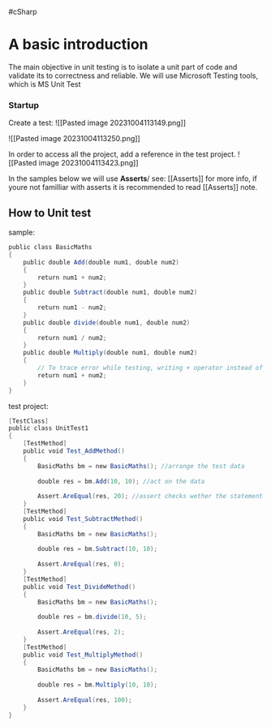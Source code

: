 #cSharp 
# A basic introduction
The main objective in unit testing is to isolate a unit part of code and validate its to correctness and reliable.
We will use Microsoft Testing tools, which is MS Unit Test
### Startup
Create a test:
![[Pasted image 20231004113149.png]]

![[Pasted image 20231004113250.png]]

In order to access all the project, add a reference in the test project.
![[Pasted image 20231004113423.png]]

In the samples below we will use **Asserts**/ see: [[Asserts]] for more info, if youre not familliar with asserts it is recommended to read [[Asserts]] note.
## How to Unit test
sample:
```c#
public class BasicMaths
{
    public double Add(double num1, double num2)
    {
        return num1 + num2;
    }
    public double Subtract(double num1, double num2)
    {
        return num1 - num2;
    }
    public double divide(double num1, double num2)
    {
        return num1 / num2;
    }
    public double Multiply(double num1, double num2)
    {
        // To trace error while testing, writing + operator instead of * operator.
        return num1 + num2;
    }
}
```

test project:
```c#
[TestClass]
public class UnitTest1
{
	[TestMethod]
	public void Test_AddMethod()
	{
		BasicMaths bm = new BasicMaths(); //arrange the test data
		
		double res = bm.Add(10, 10); //act on the data
		
		Assert.AreEqual(res, 20); //assert checks wether the statement is true or false
	}
	[TestMethod]
	public void Test_SubtractMethod()
	{
		BasicMaths bm = new BasicMaths();
		
		double res = bm.Subtract(10, 10);
		
		Assert.AreEqual(res, 0);
	}
	[TestMethod]
	public void Test_DivideMethod()
	{
		BasicMaths bm = new BasicMaths();
		
		double res = bm.divide(10, 5);
		
		Assert.AreEqual(res, 2);
	}
	[TestMethod]
	public void Test_MultiplyMethod()
	{
		BasicMaths bm = new BasicMaths();
		
		double res = bm.Multiply(10, 10);
		
		Assert.AreEqual(res, 100);
	}
}
```